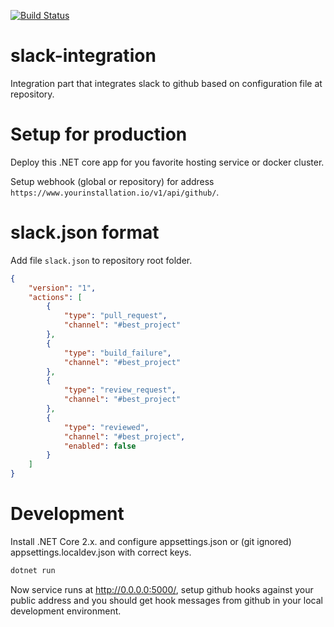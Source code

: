 [![Build Status](https://jenkins.protacon.cloud/buildStatus/icon?job=www.github.com/slack-integration/master)](https://jenkins.protacon.cloud/job/www.github.com/job/slack-integration/job/master/)

# slack-integration
Integration part that integrates slack to github based on configuration file at repository.

# Setup for production
Deploy this .NET core app for you favorite hosting service or docker cluster.

Setup webhook (global or repository) for address `https://www.yourinstallation.io/v1/api/github/`.

# slack.json format
Add file `slack.json` to repository root folder.

```json
{
    "version": "1",
    "actions": [
        {
            "type": "pull_request",
            "channel": "#best_project"
        },
        {
            "type": "build_failure",
            "channel": "#best_project"
        },
        {
            "type": "review_request",
            "channel": "#best_project"
        },
        {
            "type": "reviewed",
            "channel": "#best_project",
            "enabled": false
        }
    ]
}
```

# Development
Install .NET Core 2.x. and configure appsettings.json or (git ignored) appsettings.localdev.json with correct keys.

```bash
dotnet run
```

Now service runs at http://0.0.0.0:5000/, setup github hooks against your public address and you should get hook messages from github in your local development environment.